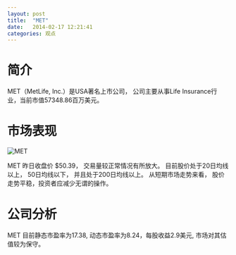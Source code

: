 ```yaml
---
layout: post
title:  "MET"
date:   2014-02-17 12:21:41
categories: 观点
---
```


# 简介
MET（MetLife, Inc.）是USA著名上市公司，
公司主要从事Life Insurance行业，当前市值57348.86百万美元。

# 市场表现

![MET](http://finviz.com/chart.ashx?t=MET&ty=c&ta=1&p=d&s=l)

MET 昨日收盘价 $50.39，
交易量较正常情况有所放大。
目前股价处于20日均线以上，
50日均线以下，
并且处于200日均线以上。
从短期市场走势来看，
股价走势平稳，投资者应减少无谓的操作。

# 公司分析
MET 目前静态市盈率为17.38, 动态市盈率为8.24，每股收益2.9美元,
市场对其估值较为保守。
